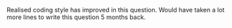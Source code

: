 Realised coding style has improved in this question. Would have taken a lot more lines to write this question 5 months back.